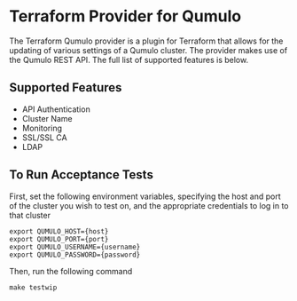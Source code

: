 # Terraform Provider for Qumulo

The Terraform Qumulo provider is a plugin for Terraform that allows for the updating of various settings of a Qumulo cluster. The provider makes use of the Qumulo REST API. The full list of supported features is below.

## Supported Features
- API Authentication
- Cluster Name
- Monitoring
- SSL/SSL CA
- LDAP

## To Run Acceptance Tests
First, set the following environment variables, specifying the host and port of the cluster you wish to test on, and the appropriate credentials to log in to that cluster

    export QUMULO_HOST={host}
    export QUMULO_PORT={port}
    export QUMULO_USERNAME={username}
    export QUMULO_PASSWORD={password}

Then, run the following command

    make testwip
